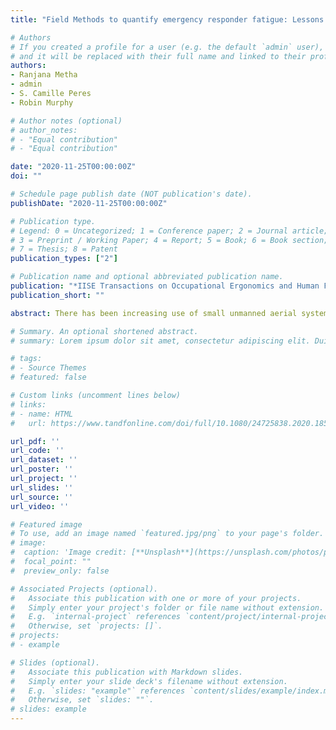 ```yaml
---
title: "Field Methods to quantify emergency responder fatigue: Lessons learned from sUAS deployment at the 2018 Kilauea Volcano Eruption"

# Authors
# If you created a profile for a user (e.g. the default `admin` user), write the username (folder name) here 
# and it will be replaced with their full name and linked to their profile.
authors:
- Ranjana Metha
- admin
- S. Camille Peres
- Robin Murphy

# Author notes (optional)
# author_notes:
# - "Equal contribution"
# - "Equal contribution"

date: "2020-11-25T00:00:00Z"
doi: ""

# Schedule page publish date (NOT publication's date).
publishDate: "2020-11-25T00:00:00Z"

# Publication type.
# Legend: 0 = Uncategorized; 1 = Conference paper; 2 = Journal article;
# 3 = Preprint / Working Paper; 4 = Report; 5 = Book; 6 = Book section;
# 7 = Thesis; 8 = Patent
publication_types: ["2"]

# Publication name and optional abbreviated publication name.
publication: "*IISE Transactions on Occupational Ergonomics and Human Factors*"
publication_short: ""

abstract: There has been increasing use of small unmanned aerial systems in disaster and incident response. We evaluated sUAS pilot states during the tactical response to the 2018 Kilauea Volcano Lower East Rift Zone event, using a 3-minute psychomotor vigilance test (PVT) and wrist worn heart rate sensor. The field data, collected over four days, indicated that the sUAS pilots did not recover to baseline vigilance and physiological levels. Some pilots stopped participating over time, owing to logistical constraints of performing the 3-minute PVT test. Additionally, all pilots refrained from rating their perceived workload levels. We summarize the utility of and challenges associated with collecting performance, physiological, and subjective measures of pilot fatigue during real disaster response.

# Summary. An optional shortened abstract.
# summary: Lorem ipsum dolor sit amet, consectetur adipiscing elit. Duis posuere tellus ac convallis placerat. Proin tincidunt magna sed ex sollicitudin condimentum.

# tags:
# - Source Themes
# featured: false

# Custom links (uncomment lines below)
# links:
# - name: HTML
#   url: https://www.tandfonline.com/doi/full/10.1080/24725838.2020.1855272?casa_token=168ZfRqGyj0AAAAA%3Ah0JV_DKzCQSRIgJwncol0jZkudpPmXXu6UZ7U12LUrVK6Pn-c61JtH5dCtYw1alGA2rlIsnr1sBFbQ

url_pdf: ''
url_code: ''
url_dataset: ''
url_poster: ''
url_project: ''
url_slides: ''
url_source: ''
url_video: ''

# Featured image
# To use, add an image named `featured.jpg/png` to your page's folder. 
# image:
#  caption: 'Image credit: [**Unsplash**](https://unsplash.com/photos/pLCdAaMFLTE)'
#  focal_point: ""
#  preview_only: false

# Associated Projects (optional).
#   Associate this publication with one or more of your projects.
#   Simply enter your project's folder or file name without extension.
#   E.g. `internal-project` references `content/project/internal-project/index.md`.
#   Otherwise, set `projects: []`.
# projects:
# - example

# Slides (optional).
#   Associate this publication with Markdown slides.
#   Simply enter your slide deck's filename without extension.
#   E.g. `slides: "example"` references `content/slides/example/index.md`.
#   Otherwise, set `slides: ""`.
# slides: example
---
```

